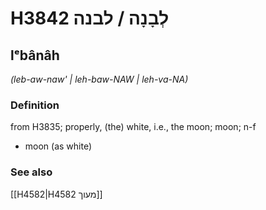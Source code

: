 # H3842 לְבָנָה / לבנה

## lᵉbânâh

_(leb-aw-naw' | leh-baw-NAW | leh-va-NA)_

### Definition

from H3835; properly, (the) white, i.e., the moon; moon; n-f

- moon (as white)

### See also

[[H4582|H4582 מעוך]]
